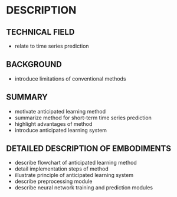 # DESCRIPTION

## TECHNICAL FIELD

- relate to time series prediction

## BACKGROUND

- introduce limitations of conventional methods

## SUMMARY

- motivate anticipated learning method
- summarize method for short-term time series prediction
- highlight advantages of method
- introduce anticipated learning system

## DETAILED DESCRIPTION OF EMBODIMENTS

- describe flowchart of anticipated learning method
- detail implementation steps of method
- illustrate principle of anticipated learning system
- describe preprocessing module
- describe neural network training and prediction modules

